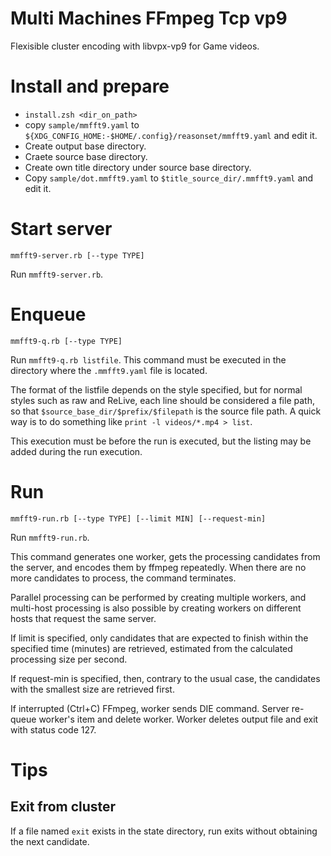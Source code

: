# Multi Machines FFmpeg Tcp vp9

Flexisible cluster encoding with libvpx-vp9 for Game videos.

# Install and prepare

* `install.zsh <dir_on_path>`
* copy `sample/mmfft9.yaml` to `${XDG_CONFIG_HOME:-$HOME/.config}/reasonset/mmfft9.yaml` and edit it.
* Create output base directory.
* Craete source base directory.
* Create own title directory under source base directory.
* Copy `sample/dot.mmfft9.yaml` to `$title_source_dir/.mmfft9.yaml` and edit it.

# Start server

```
mmfft9-server.rb [--type TYPE]
```

Run `mmfft9-server.rb`.

# Enqueue

```
mmfft9-q.rb [--type TYPE]
```


Run `mmfft9-q.rb listfile`.
This command must be executed in the directory where the `.mmfft9.yaml` file is located.

The format of the listfile depends on the style specified, but for normal styles such as raw and ReLive, each line should be considered a file path, so that `$source_base_dir/$prefix/$filepath` is the source file path.
A quick way is to do something like `print -l videos/*.mp4 > list`.

This execution must be before the run is executed, but the listing may be added during the run execution.

# Run

```
mmfft9-run.rb [--type TYPE] [--limit MIN] [--request-min]
```

Run `mmfft9-run.rb`.

This command generates one worker, gets the processing candidates from the server, and encodes them by ffmpeg repeatedly. When there are no more candidates to process, the command terminates.

Parallel processing can be performed by creating multiple workers, and multi-host processing is also possible by creating workers on different hosts that request the same server.

If limit is specified, only candidates that are expected to finish within the specified time (minutes) are retrieved, estimated from the calculated processing size per second.

If request-min is specified, then, contrary to the usual case, the candidates with the smallest size are retrieved first.

If interrupted (Ctrl+C) FFmpeg, worker sends DIE command.
Server re-queue worker's item and delete worker.
Worker deletes output file and exit with status code 127.

# Tips

## Exit from cluster

If a file named `exit` exists in the state directory, run exits without obtaining the next candidate.